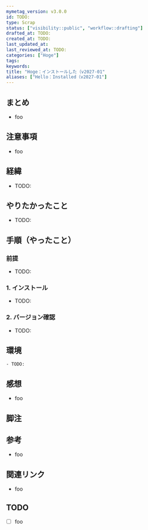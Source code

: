```yaml
---
mymetag_version: v3.0.0
id: TODO:
type: Scrap
status: ["visibility::public", "workflow::drafting"]
drafted_at: TODO:
created_at: TODO:
last_updated_at:
last_reviewed_at: TODO:
categories: ["Hoge"]
tags:
keywords:
title: "Hoge：インストールした（v2027-01"
aliases: ["Hello：Installed（v2027-01"]
---
```


## まとめ

- foo

## 注意事項

- foo

## 経緯

- TODO:

## やりたかったこと

- TODO:

## 手順（やったこと）

### 前提

- TODO:

### 1. インストール

- TODO:

### 2. バージョン確認

- TODO:

## 環境

```console
- TODO:
```

## 感想

- foo

## 脚注

[^1]: foobarbaz

## 参考

- foo

## 関連リンク

- foo

## TODO

- [ ] foo
